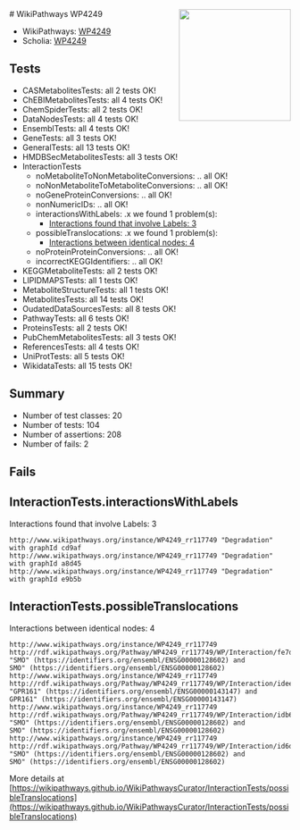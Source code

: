 <img style="float: right; width: 200px" src="https://upload.wikimedia.org/wikipedia/commons/thumb/8/83/Wplogo_with_text_500.png/640px-Wplogo_with_text_500.png" />
# WikiPathways WP4249

* WikiPathways: [WP4249](https://wikipathways.org/pathways/WP4249)
* Scholia: [WP4249](https://scholia.toolforge.org/wikipathways/WP4249)
## Tests
* CASMetabolitesTests: all 2 tests OK!
* ChEBIMetabolitesTests: all 4 tests OK!
* ChemSpiderTests: all 2 tests OK!
* DataNodesTests: all 4 tests OK!
* EnsemblTests: all 4 tests OK!
* GeneTests: all 3 tests OK!
* GeneralTests: all 13 tests OK!
* HMDBSecMetabolitesTests: all 3 tests OK!
* InteractionTests
    * noMetaboliteToNonMetaboliteConversions: .. all OK!
    * noNonMetaboliteToMetaboliteConversions: .. all OK!
    * noGeneProteinConversions: .. all OK!
    * nonNumericIDs: .. all OK!
    * interactionsWithLabels: .x we found 1 problem(s):
        * [Interactions found that involve Labels: 3](#630d267a)
    * possibleTranslocations: .x we found 1 problem(s):
        * [Interactions between identical nodes: 4](#1c118209)
    * noProteinProteinConversions: .. all OK!
    * incorrectKEGGIdentifiers: .. all OK!
* KEGGMetaboliteTests: all 2 tests OK!
* LIPIDMAPSTests: all 1 tests OK!
* MetaboliteStructureTests: all 1 tests OK!
* MetabolitesTests: all 14 tests OK!
* OudatedDataSourcesTests: all 8 tests OK!
* PathwayTests: all 6 tests OK!
* ProteinsTests: all 2 tests OK!
* PubChemMetabolitesTests: all 3 tests OK!
* ReferencesTests: all 4 tests OK!
* UniProtTests: all 5 tests OK!
* WikidataTests: all 15 tests OK!


## Summary

* Number of test classes: 20
* Number of tests: 104
* Number of assertions: 208
* Number of fails: 2

## Fails

<a name="630d267a" />

## InteractionTests.interactionsWithLabels

Interactions found that involve Labels: 3
```
http://www.wikipathways.org/instance/WP4249_rr117749 "Degradation" with graphId cd9af
http://www.wikipathways.org/instance/WP4249_rr117749 "Degradation" with graphId a8d45
http://www.wikipathways.org/instance/WP4249_rr117749 "Degradation" with graphId e9b5b
```

<a name="1c118209" />

## InteractionTests.possibleTranslocations

Interactions between identical nodes: 4
```
http://www.wikipathways.org/instance/WP4249_rr117749 http://rdf.wikipathways.org/Pathway/WP4249_rr117749/WP/Interaction/fe7da "SMO" (https://identifiers.org/ensembl/ENSG00000128602) and 
SMO" (https://identifiers.org/ensembl/ENSG00000128602)
http://www.wikipathways.org/instance/WP4249_rr117749 http://rdf.wikipathways.org/Pathway/WP4249_rr117749/WP/Interaction/idee8796ab "GPR161" (https://identifiers.org/ensembl/ENSG00000143147) and 
GPR161" (https://identifiers.org/ensembl/ENSG00000143147)
http://www.wikipathways.org/instance/WP4249_rr117749 http://rdf.wikipathways.org/Pathway/WP4249_rr117749/WP/Interaction/idb672cb68 "SMO" (https://identifiers.org/ensembl/ENSG00000128602) and 
SMO" (https://identifiers.org/ensembl/ENSG00000128602)
http://www.wikipathways.org/instance/WP4249_rr117749 http://rdf.wikipathways.org/Pathway/WP4249_rr117749/WP/Interaction/id6d9bd167 "SMO" (https://identifiers.org/ensembl/ENSG00000128602) and 
SMO" (https://identifiers.org/ensembl/ENSG00000128602)
```

More details at [https://wikipathways.github.io/WikiPathwaysCurator/InteractionTests/possibleTranslocations](https://wikipathways.github.io/WikiPathwaysCurator/InteractionTests/possibleTranslocations)

